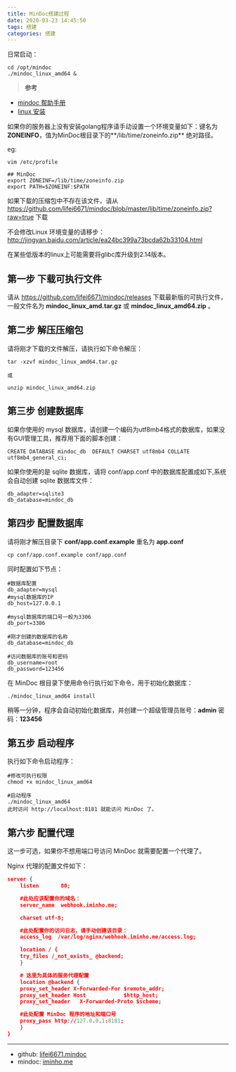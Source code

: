 ```yaml
---
title: MinDoc搭建过程
date: 2020-03-23 14:45:50
tags: 搭建
categories: 搭建
---
```


日常启动：
```
cd /opt/mindoc
./mindoc_linux_amd64 &
```

> **参考**
- [mindoc 帮助手册](https://www.iminho.me/wiki/docs/mindoc/mindoc-summary.md)
- [linux 安装](https://www.iminho.me/wiki/docs/mindoc/mindoc-linux.md)

如果你的服务器上没有安装golang程序请手动设置一个环境变量如下：键名为 **ZONEINFO**，值为MinDoc根目录下的**/lib/time/zoneinfo.zip** 绝对路径。

eg:
```
vim /etc/profile

## MinDoc
export ZONEINF=/lib/time/zoneinfo.zip
export PATH=$ZONEINF:$PATH

```

如果下载的压缩包中不存在该文件，请从 https://github.com/lifei6671/mindoc/blob/master/lib/time/zoneinfo.zip?raw=true 下载

不会修改Linux 环境变量的请移步： http://jingyan.baidu.com/article/ea24bc399a73bcda62b33104.html

在某些低版本的linux上可能需要将glibc库升级到2.14版本。

## 第一步 下载可执行文件
请从 https://github.com/lifei6671/mindoc/releases 下载最新版的可执行文件，一般文件名为 **mindoc_linux_amd.tar.gz** 或 **mindoc_linux_amd64.zip** 。

## 第二步 解压压缩包
请将刚才下载的文件解压，请执行如下命令解压：
```
tar -xzvf mindoc_linux_amd64.tar.gz

或

unzip mindoc_linux_amd64.zip
```
## 第三步 创建数据库
如果你使用的 mysql 数据库，请创建一个编码为utf8mb4格式的数据库，如果没有GUI管理工具，推荐用下面的脚本创建：
```
CREATE DATABASE mindoc_db  DEFAULT CHARSET utf8mb4 COLLATE utf8mb4_general_ci;
```
如果你使用的是 sqlite 数据库，请将 conf/app.conf 中的数据库配置成如下,系统会自动创建 sqlite 数据库文件：
```
db_adapter=sqlite3
db_database=mindoc_db
```

## 第四步 配置数据库
请将刚才解压目录下 **conf/app.conf.example** 重名为 **app.conf**
```
cp conf/app.conf.example conf/app.conf
```
同时配置如下节点：
```
#数据库配置
db_adapter=mysql
#mysql数据库的IP
db_host=127.0.0.1

#mysql数据库的端口号一般为3306
db_port=3306

#刚才创建的数据库的名称
db_database=mindoc_db

#访问数据库的账号和密码
db_username=root
db_password=123456
```
在 MinDoc 根目录下使用命令行执行如下命令，用于初始化数据库：
```
./mindoc_linux_amd64 install
```
稍等一分钟，程序会自动初始化数据库，并创建一个超级管理员账号：**admin** 密码：**123456**

## 第五步 启动程序
执行如下命令启动程序：
```
#修改可执行权限
chmod +x mindoc_linux_amd64

#启动程序
./mindoc_linux_amd64
此时访问 http://localhost:8181 就能访问 MinDoc 了。
```

## 第六步 配置代理
这一步可选，如果你不想用端口号访问 MinDoc 就需要配置一个代理了。

Nginx 代理的配置文件如下：

```json
server {
	listen       80;

	#此处应该配置你的域名：
	server_name  webhook.iminho.me;

	charset utf-8;

	#此处配置你的访问日志，请手动创建该目录：
	access_log  /var/log/nginx/webhook.iminho.me/access.log;

	location / {
    try_files /_not_exists_ @backend;
	}

	# 这里为具体的服务代理配置
	location @backend {
    proxy_set_header X-Forwarded-For $remote_addr;
    proxy_set_header Host            $http_host;
    proxy_set_header   X-Forwarded-Proto $scheme;

    #此处配置 MinDoc 程序的地址和端口号
    proxy_pass http://127.0.0.1:8181;
	}
}
```

***
- github: [lifei6671.mindoc](https://github.com/lifei6671/mindoc/releases)
- mindoc: [iminho.me](https://www.iminho.me/)
